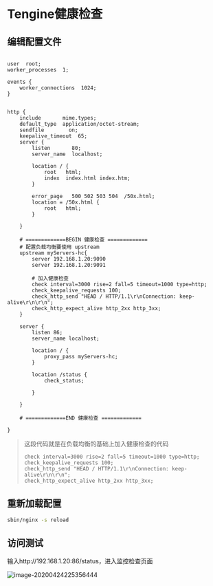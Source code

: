# Tengine健康检查



## 编辑配置文件

```

user  root;
worker_processes  1;

events {
    worker_connections  1024;
}


http {
    include       mime.types;
    default_type  application/octet-stream;
    sendfile        on;
    keepalive_timeout  65;
    server {
        listen       80;
        server_name  localhost;

        location / {
            root   html;
            index  index.html index.htm;
        }

        error_page   500 502 503 504  /50x.html;
        location = /50x.html {
            root   html;
        }

    }
	
	# =============BEGIN 健康检查 =============
	# 配置负载均衡要使用 upstream
	upstream myServers-hc{
		server 192.168.1.20:9090
		server 192.168.1.20:9091
		
		# 加入健康检查
		check interval=3000 rise=2 fall=5 timeout=1000 type=http;
        check_keepalive_requests 100;
        check_http_send "HEAD / HTTP/1.1\r\nConnection: keep-alive\r\n\r\n";
        check_http_expect_alive http_2xx http_3xx;
	}
		
	server {
		listen 86;
		server_name localhost;
		
		location / {
			proxy_pass myServers-hc;
		}
		
		location /status {
            check_status;

        }

    }
	
	# =============END 健康检查 =============

}

```



> 这段代码就是在负载均衡的基础上加入健康检查的代码
>
> ```
> check interval=3000 rise=2 fall=5 timeout=1000 type=http;
> check_keepalive_requests 100;
> check_http_send "HEAD / HTTP/1.1\r\nConnection: keep-alive\r\n\r\n";
> check_http_expect_alive http_2xx http_3xx;
> ```





## 重新加载配置

```sh
sbin/nginx -s reload
```





## 访问测试

输入http://192.168.1.20:86/status，进入监控检查页面

![image-20200424225356444](https://gitee.com/AlanLee97/assert/raw/master/note_images/image-20200424225356444.png)